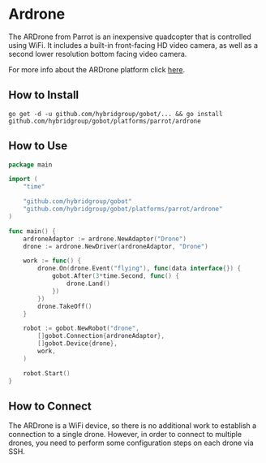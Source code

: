 # Ardrone

The ARDrone from Parrot is an inexpensive quadcopter that is controlled using WiFi. It includes a built-in front-facing HD video camera, as well as a second lower resolution bottom facing video camera.

For more info about the ARDrone platform click [here](http://ardrone2.parrot.com/).

## How to Install
```
go get -d -u github.com/hybridgroup/gobot/... && go install github.com/hybridgroup/gobot/platforms/parrot/ardrone
```
## How to Use
```go
package main

import (
	"time"

	"github.com/hybridgroup/gobot"
	"github.com/hybridgroup/gobot/platforms/parrot/ardrone"
)

func main() {
	ardroneAdaptor := ardrone.NewAdaptor("Drone")
	drone := ardrone.NewDriver(ardroneAdaptor, "Drone")

	work := func() {
		drone.On(drone.Event("flying"), func(data interface{}) {
			gobot.After(3*time.Second, func() {
				drone.Land()
			})
		})
		drone.TakeOff()
	}

	robot := gobot.NewRobot("drone",
		[]gobot.Connection{ardroneAdaptor},
		[]gobot.Device{drone},
		work,
	)

	robot.Start()
}
```

## How to Connect

The ARDrone is a WiFi device, so there is no additional work to establish a connection to a single drone. However, in order to connect to multiple drones, you need to perform some configuration steps on each drone via SSH.
